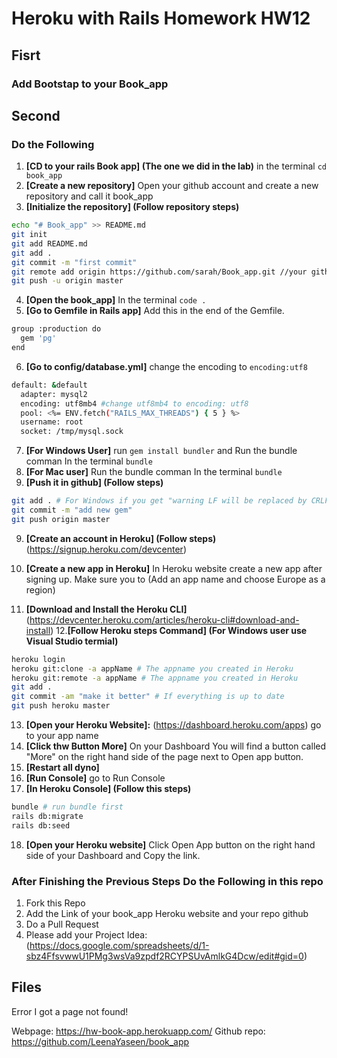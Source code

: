 # Heroku with Rails Homework HW12

## Fisrt
### Add Bootstap to your Book_app

## Second
### Do the Following
1. **[CD to your rails Book app] (The one we did in the lab)** in the terminal `cd book_app`
2. **[Create a new repository]** Open your github account and create a new repository and call it book_app
3. **[Initialize the repository] (Follow repository steps)**

```Bash
echo "# Book_app" >> README.md
git init
git add README.md
git add .
git commit -m "first commit"
git remote add origin https://github.com/sarah/Book_app.git //your github repo link
git push -u origin master
```
4. **[Open the book_app]** In the terminal `code .`
5. **[Go to Gemfile in Rails app]** Add this in the end of the Gemfile.  

```Bash
group :production do
  gem 'pg'
end
```

6. **[Go to config/database.yml]** change the encoding to `encoding:utf8`

```bash
default: &default
  adapter: mysql2
  encoding: utf8mb4 #change utf8mb4 to encoding: utf8
  pool: <%= ENV.fetch("RAILS_MAX_THREADS") { 5 } %>
  username: root
  socket: /tmp/mysql.sock
```

7. **[For Windows User]** run `gem install bundler` and Run the bundle comman In the terminal `bundle`
7. **[For Mac user]** Run the bundle comman In the terminal `bundle`
8. **[Push it in github] (Follow steps)** 

```Bash
git add . # For Windows if you get "warning LF will be replaced by CRLF in Gemfile" Rerun the command again
git commit -m "add new gem"
git push origin master 
```

9. **[Create an account in Heroku] (Follow steps)**(https://signup.heroku.com/devcenter)
10. **[Create a new app in Heroku]** In Heroku website create a new app after signing up. Make sure you to (Add an app name and choose Europe as a region)

11. **[Download and Install the Heroku CLI]**(https://devcenter.heroku.com/articles/heroku-cli#download-and-install)
12.**[Follow Heroku steps Command] (For Windows user use Visual Studio termial)** 

```bash
heroku login
heroku git:clone -a appName # The appname you created in Heroku
heroku git:remote -a appName # The appname you created in Heroku
git add .
git commit -am "make it better" # If everything is up to date
git push heroku master
```

13. **[Open your Heroku Website]:** (https://dashboard.heroku.com/apps) go to your app name
14. **[Click thw Button More]** On your Dashboard You will find a button called "More" on the right hand side of the page next to Open app button.
15. **[Restart all dyno]** 
16. **[Run Console]** go to Run Console
17. **[In Heroku Console] (Follow this steps)** 

```bash
bundle # run bundle first
rails db:migrate 
rails db:seed
```

18. **[Open your Heroku website]** Click Open App button on the right hand side of your Dashboard and Copy the link.

### After Finishing the Previous Steps Do the Following in this repo
1. Fork this Repo 
2. Add the Link of your book_app Heroku website and your repo github 
3. Do a Pull Request
4. Please add your Project Idea: (https://docs.google.com/spreadsheets/d/1-sbz4FfsvwwU1PMg3wsVa9zpdf2RCYPSUvAmlkG4Dcw/edit#gid=0)

## Files

Error I got a page not found!

Webpage: https://hw-book-app.herokuapp.com/
Github repo: https://github.com/LeenaYaseen/book_app
